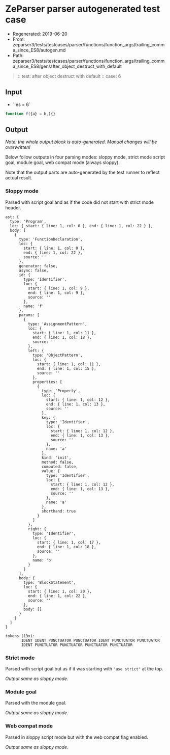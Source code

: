 # ZeParser parser autogenerated test case

- Regenerated: 2019-06-20
- From: zeparser3/tests/testcases/parser/functions/function_args/trailing_comma_since_ES8/autogen.md
- Path: zeparser3/tests/testcases/parser/functions/function_args/trailing_comma_since_ES8/gen/after_object_destruct_with_default

> :: test: after object destruct with default
> :: case: 6

## Input

- ``es = 6`

`````js
function f({a} = b,){}
`````

## Output

_Note: the whole output block is auto-generated. Manual changes will be overwritten!_

Below follow outputs in four parsing modes: sloppy mode, strict mode script goal, module goal, web compat mode (always sloppy).

Note that the output parts are auto-generated by the test runner to reflect actual result.

### Sloppy mode

Parsed with script goal and as if the code did not start with strict mode header.

`````
ast: {
  type: 'Program',
  loc: { start: { line: 1, col: 0 }, end: { line: 1, col: 22 } },
  body: [
    {
      type: 'FunctionDeclaration',
      loc: {
        start: { line: 1, col: 0 },
        end: { line: 1, col: 22 },
        source: ''
      },
      generator: false,
      async: false,
      id: {
        type: 'Identifier',
        loc: {
          start: { line: 1, col: 9 },
          end: { line: 1, col: 9 },
          source: ''
        },
        name: 'f'
      },
      params: [
        {
          type: 'AssignmentPattern',
          loc: {
            start: { line: 1, col: 11 },
            end: { line: 1, col: 18 },
            source: ''
          },
          left: {
            type: 'ObjectPattern',
            loc: {
              start: { line: 1, col: 11 },
              end: { line: 1, col: 15 },
              source: ''
            },
            properties: [
              {
                type: 'Property',
                loc: {
                  start: { line: 1, col: 12 },
                  end: { line: 1, col: 13 },
                  source: ''
                },
                key: {
                  type: 'Identifier',
                  loc: {
                    start: { line: 1, col: 12 },
                    end: { line: 1, col: 13 },
                    source: ''
                  },
                  name: 'a'
                },
                kind: 'init',
                method: false,
                computed: false,
                value: {
                  type: 'Identifier',
                  loc: {
                    start: { line: 1, col: 12 },
                    end: { line: 1, col: 13 },
                    source: ''
                  },
                  name: 'a'
                },
                shorthand: true
              }
            ]
          },
          right: {
            type: 'Identifier',
            loc: {
              start: { line: 1, col: 17 },
              end: { line: 1, col: 18 },
              source: ''
            },
            name: 'b'
          }
        }
      ],
      body: {
        type: 'BlockStatement',
        loc: {
          start: { line: 1, col: 20 },
          end: { line: 1, col: 22 },
          source: ''
        },
        body: []
      }
    }
  ]
}

tokens (13x):
       IDENT IDENT PUNCTUATOR PUNCTUATOR IDENT PUNCTUATOR PUNCTUATOR
       IDENT PUNCTUATOR PUNCTUATOR PUNCTUATOR PUNCTUATOR
`````

### Strict mode

Parsed with script goal but as if it was starting with `"use strict"` at the top.

_Output same as sloppy mode._

### Module goal

Parsed with the module goal.

_Output same as sloppy mode._

### Web compat mode

Parsed in sloppy script mode but with the web compat flag enabled.

_Output same as sloppy mode._
